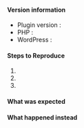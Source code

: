<!--
Thanks for contributing !

Please note:
- These comments won't show up when you submit your issue.
- Please choose a descriptive title, ex. : "On media delete, it's still indexed".
- Try to provide as many details as possible on the below list.
- If requesting a new feature, please explain why you'd like to see it added.
-->

#### Version information

* Plugin version : 
* PHP : 
* WordPress : 

#### Steps to Reproduce

1. 
2. 
3. 

#### What was expected


#### What happened instead
